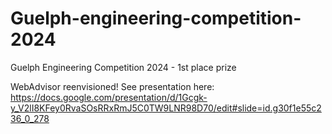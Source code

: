 # Guelph-engineering-competition-2024
Guelph Engineering Competition 2024 - 1st place prize

WebAdvisor reenvisioned!
See presentation here: https://docs.google.com/presentation/d/1Gcgk-y_V2lI8KFey0RvaSOsRRxRmJ5C0TW9LNR98D70/edit#slide=id.g30f1e55c236_0_278
